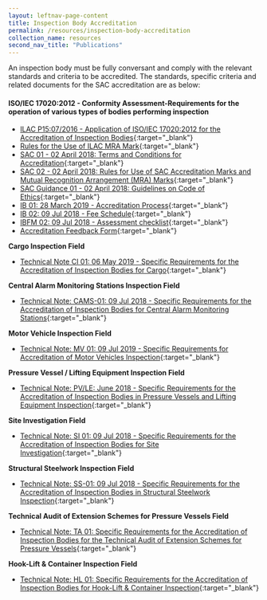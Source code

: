 ```yaml
---
layout: leftnav-page-content
title: Inspection Body Accreditation
permalink: /resources/inspection-body-accreditation
collection_name: resources
second_nav_title: "Publications"
---
```


An inspection body must be fully conversant and comply with the relevant standards and criteria to be accredited. The standards, specific criteria and related documents for the SAC accreditation are as below:
#### ISO/IEC 17020:2012 - Conformity Assessment-Requirements for the operation of various types of bodies performing inspection

* [ILAC P15:07/2016 - Application of ISO/IEC 17020:2012 for the Accreditation of Inspection Bodies](/files/documents/inspection_body_accreditation/ILAC_P15_07_2016.pdf){:target="_blank"}
* [Rules for the Use of ILAC MRA Mark](/files/documents/inspection_body_accreditation/ILAC_R7_05_2015-Rules-for-the-Use-of-the-ILAC-MRA-Mark1.pdf){:target="_blank"}
* [SAC 01 - 02 April 2018: Terms and Conditions for Accreditation](/files/documents/SAC%2001%20%2802%20April%202018%29.pdf){:target="_blank"}
* [SAC 02 - 02 April 2018: Rules for Use of SAC Accreditation Marks and Mutual Recognition Arrangement (MRA) Marks](/files/documents/SAC%2002%20-%20SAC%20and%20MRA%20Marks%20%2802%20April%202018%29.pdf){:target="_blank"}
* [SAC Guidance 01 - 02 April 2018: Guidelines on Code of Ethics](/files/documents/SAC%20Guidance%2001%20-%20Guidelines%20on%20Code%20of%20Ethics%20%2802%20April%202018%29.pdf){:target="_blank"}
* [IB 01: 28 March 2019 - Accreditation Process](/files/documents/inspection_body_accreditation/IB%2001%20%2828%20March%202019%29.pdf){:target="_blank"}
* [IB 02: 09 Jul 2018 - Fee Schedule](/files/documents/inspection_body_accreditation/IB%2002%20Fee%20Schedule%20%2809%20July%202018%29.pdf){:target="_blank"}
* [IBFM 02: 09 Jul 2018 - Assessment checklist](/files/documents/inspection_body_accreditation/IBFM%2002_Assessment%20Checklist%20%2809%20July%202018%29.docx){:target="_blank"}
* [Accreditation Feedback Form](/files/documents/SACFM10%20-%20AC%20feedback%20form%2002%20April%202018.doc){:target="_blank"}
 
  
**Cargo Inspection Field**
* [Technical Note CI 01: 06 May 2019 - Specific Requirements for the Accreditation of Inspection Bodies for Cargo](/files/documents/inspection_body_accreditation/CI%2001%20%286%20May%202019%29.pdf){:target="_blank"}

**Central Alarm Monitoring Stations Inspection Field**
* [Technical Note: CAMS-01: 09 Jul 2018 - Specific Requirements for the Accreditation of Inspection Bodies for Central Alarm Monitoring Stations](/files/documents/inspection_body_accreditation/CAMS%2001%20%2809%20July%202018%29.pdf){:target="_blank"}
 
**Motor Vehicle Inspection Field**
* [Technical Note: MV 01: 09 Jul 2019 - Specific Requirements for Accreditation of Motor Vehicles Inspection](/files/documents/inspection_body_accreditation/MV%2001%20%2809%20July%202018%29.pdf){:target="_blank"}
 
**Pressure Vessel / Lifting Equipment Inspection Field**
* [Technical Note: PV/LE: June 2018 - Specific Requirements for the Accreditation of Inspection Bodies in Pressure Vessels and Lifting Equipment Inspection](/files/documents/inspection_body_accreditation/Technical%20Note%20PVLE%2001%20%2805%20June%202018%29.pdf){:target="_blank"}
 
**Site Investigation Field**
* [Technical Note: SI 01: 09 Jul 2018 - Specific Requirements for the Accreditation of Inspection Bodies for Site Investigation](/files/documents/inspection_body_accreditation/SI%2001%20%2809%20July%202018%29.pdf){:target="_blank"}

**Structural Steelwork Inspection Field**
* [Technical Note: SS-01: 09 Jul 2018 - Specific Requirements for the Accreditation of Inspection Bodies in Structural Steelwork Inspection](/files/documents/inspection_body_accreditation/SS%2001%20%2809%20July%202018%29.pdf){:target="_blank"}
 
**Technical Audit of Extension Schemes for Pressure Vessels Field**
* [Technical Note: TA 01: Specific Requirements for the Accreditation of Inspection Bodies for the Technical Audit of Extension Schemes for Pressure Vessels](/files/documents/inspection_body_accreditation/TA01%20%2809%20July%202018%29.pdf){:target="_blank"}
  
**Hook-Lift & Container Inspection Field**
* [Technical Note: HL 01: Specific Requirements for the Accreditation of Inspection Bodies for Hook-Lift & Container Inspection](https://www.sac-accreditation.gov.sg/Resources/documents/Documents/Inspection_Bodies/Related_Documents/HL01%20%2809%20July%202018%29.pdf){:target="_blank"}
